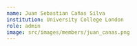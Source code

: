 ```yaml
---
name: Juan Sebastian Cañas Silva
institution: University College London
role: admin
image: src/images/members/juan_canas.png
---
```


